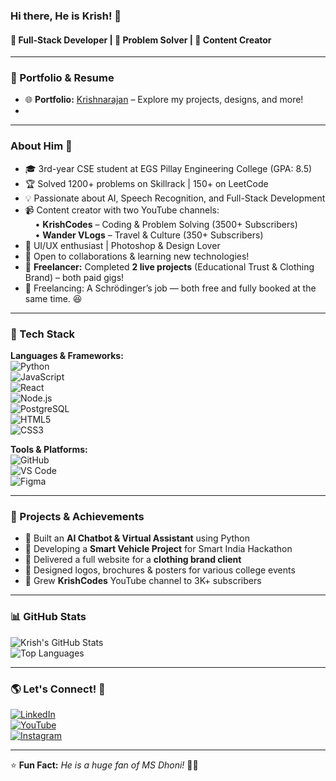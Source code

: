 ### Hi there, He is Krish! 👋  

#### 🚀 Full-Stack Developer | 🧠 Problem Solver | 🎥 Content Creator  

---

### 🔗 Portfolio & Resume

- 🌐 **Portfolio:** [Krishnarajan](https://krishcodes.tech) – Explore my projects, designs, and more!
- 
---

### About Him 🚀  
- 🎓 3rd-year CSE student at EGS Pillay Engineering College (GPA: 8.5)
- 🏆 Solved 1200+ problems on Skillrack | 150+ on LeetCode
- 💡 Passionate about AI, Speech Recognition, and Full-Stack Development
- 📹 Content creator with two YouTube channels:  
  &nbsp;&nbsp;&nbsp;&nbsp;• **KrishCodes** – Coding & Problem Solving (3500+ Subscribers)  
  &nbsp;&nbsp;&nbsp;&nbsp;• **Wander VLogs** – Travel & Culture (350+ Subscribers)  
- 🎨 UI/UX enthusiast | Photoshop & Design Lover
- 💬 Open to collaborations & learning new technologies!
- 💼 **Freelancer:** Completed **2 live projects** (Educational Trust & Clothing Brand) – both paid gigs!
- 🚀 Freelancing: A Schrödinger’s job — both free and fully booked at the same time. 😆

---

### 🚀 Tech Stack  

**Languages & Frameworks:**  
![Python](https://img.shields.io/badge/-Python-3776AB?style=flat&logo=python&logoColor=white)  
![JavaScript](https://img.shields.io/badge/-JavaScript-F7DF1E?style=flat&logo=javascript&logoColor=black)  
![React](https://img.shields.io/badge/-React-61DAFB?style=flat&logo=react&logoColor=black)  
![Node.js](https://img.shields.io/badge/-Node.js-339933?style=flat&logo=node.js&logoColor=white)  
![PostgreSQL](https://img.shields.io/badge/-PostgreSQL-4169E1?style=flat&logo=postgresql&logoColor=white)  
![HTML5](https://img.shields.io/badge/-HTML5-E34F26?style=flat&logo=html5&logoColor=white)  
![CSS3](https://img.shields.io/badge/-CSS3-1572B6?style=flat&logo=css3)  

**Tools & Platforms:**  
![GitHub](https://img.shields.io/badge/-GitHub-181717?style=flat&logo=github)  
![VS Code](https://img.shields.io/badge/-VS%20Code-007ACC?style=flat&logo=visual-studio-code)  
![Figma](https://img.shields.io/badge/-Figma-F24E1E?style=flat&logo=figma&logoColor=white)  

---

### 🌟 Projects & Achievements  

- 🤖 Built an **AI Chatbot & Virtual Assistant** using Python  
- 🚗 Developing a **Smart Vehicle Project** for Smart India Hackathon  
- 🧵 Delivered a full website for a **clothing brand client**  
- 🎨 Designed logos, brochures & posters for various college events  
- 🎥 Grew **KrishCodes** YouTube channel to 3K+ subscribers

---

### 📊 GitHub Stats  
![Krish's GitHub Stats](https://github-readme-stats.vercel.app/api?username=Krishnarajan7&show_icons=true&theme=radical)  
![Top Languages](https://github-readme-stats.vercel.app/api/top-langs/?username=Krishnarajan7&layout=compact&theme=radical)  

---

### 🌎 Let's Connect! 🔗  

[![LinkedIn](https://img.shields.io/badge/-LinkedIn-blue?style=flat&logo=linkedin&logoColor=white)](https://www.linkedin.com/in/krishnarajan007)  
[![YouTube](https://img.shields.io/badge/-YouTube-red?style=flat&logo=youtube&logoColor=white)](https://youtube.com/@krishcodes-io)  
[![Instagram](https://img.shields.io/badge/-Instagram-E4405F?style=flat&logo=instagram&logoColor=white)](https://www.instagram.com/_.krish.irizz)

---

⭐ **Fun Fact:** *He is a huge fan of MS Dhoni!* 🏏🔥
